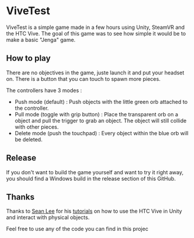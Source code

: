 # ViveTest

ViveTest is a simple game made in a few hours using Unity, SteamVR and the HTC Vive.
The goal of this game was to see how simple it would be to make a basic "Jenga" game.

## How to play

There are no objectives in the game, juste launch it and put your headset on.
There is a button that you can touch to spawn more pieces.

The controllers have 3 modes :

* Push mode (default) : Push objects with the little green orb attached to the controller.
* Pull mode (toggle with grip button) : Place the transparent orb on a object and pull the trigger to grab an object. The object will still collide with other pieces.
* Delete mode (push the touchpad) : Every object within the blue orb will be deleted.

## Release

If you don't want to build the game yourself and want to try it right away, you should find a Windows build in the release section of this GitHub.

## Thanks

Thanks to [Sean Lee](https://www.youtube.com/channel/UCvsXZOdBkr3fvW8Amt4pXRg) for his [tutorials](https://www.youtube.com/watch?v=LZTctk19sx8&index=3&list=PLLEJeNmmpJEefm06P7q-r9lNmVzleGYaX) on how to use the HTC Vive in Unity and interact with physical objects.

Feel free to use any of the code you can find in this projec


